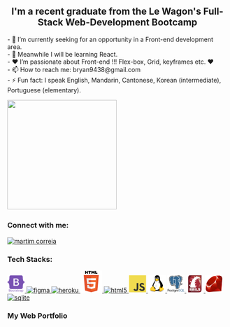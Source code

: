 <h2 align="center">I'm a recent graduate from the Le Wagon's Full-Stack Web-Development Bootcamp</h2>  

<p>
  - 🔭 I’m currently seeking for an opportunity in a Front-end development area. <br>
  - 🌱 Meanwhile I will be learning React.<br>
  - ❤️ I’m passionate about Front-end !!! Flex-box, Grid, keyframes etc. ❤️<br>
  - 📫 How to reach me: bryan9438@gmail.com<br>
  - ⚡ Fun fact: I speak English, Mandarin, Cantonese, Korean (intermediate), Portuguese (elementary).<br>
</p>

 <img src="https://www.icegif.com/wp-content/uploads/running-icegif-12.gif" width="250" height="250"/>
 
 <h3>
   Connect with me: <br>
 </h3>
 
<a href="https://www.linkedin.com/in/bryan-wong-a02648b4/" target="blank"><img align="center" src="https://raw.githubusercontent.com/rahuldkjain/github-profile-readme-generator/master/src/images/icons/Social/linked-in-alt.svg" alt="martim correia" height="20" width="20" /></a>


<h3>
  Tech Stacks: <br>
</h3>
  <a href="https://getbootstrap.com" target="_blank" rel="noreferrer"> 
    <img src="https://raw.githubusercontent.com/devicons/devicon/master/icons/bootstrap/bootstrap-plain-wordmark.svg" alt="bootstrap" width="40" height="40"/> 
  </a>
  
  <a href="https://www.figma.com/" target="_blank" rel="noreferrer"> 
    <img src="https://www.vectorlogo.zone/logos/figma/figma-icon.svg" alt="figma" width="40" height="40"/> 
  </a> 
  
  <a href="https://heroku.com" target="_blank" rel="noreferrer"> 
    <img src="https://www.vectorlogo.zone/logos/heroku/heroku-icon.svg" alt="heroku" width="40" height="40"/> 
  </a> 
  
  <a href="https://www.w3.org/html/" target="_blank" rel="noreferrer"> 
    <img src="https://raw.githubusercontent.com/devicons/devicon/master/icons/html5/html5-original-wordmark.svg" alt="html5" width="50" height="50"/> 
  </a> 
    
  <a href="https://www.w3schools.com/css/default.asp" target="_blank" rel="noreferrer"> 
    <img src="https://upload.wikimedia.org/wikipedia/commons/thumb/3/3d/CSS.3.svg/1200px-CSS.3.svg.png" alt="html5" width="40" height="50"/> 
  </a> 
  
  <a href="https://developer.mozilla.org/en-US/docs/Web/JavaScript" target="_blank" rel="noreferrer"> 
    <img src="https://raw.githubusercontent.com/devicons/devicon/master/icons/javascript/javascript-original.svg" alt="javascript" width="40" height="40"/> 
  </a>
    
  <a href="https://www.linux.org/" target="_blank" rel="noreferrer"> 
    <img src="https://raw.githubusercontent.com/devicons/devicon/master/icons/linux/linux-original.svg" alt="linux" width="40" height="40"/> 
  </a> 
    
  <a href="https://www.postgresql.org" target="_blank" rel="noreferrer"> 
    <img src="https://raw.githubusercontent.com/devicons/devicon/master/icons/postgresql/postgresql-original-wordmark.svg" alt="postgresql" width="40" height="40"/>     </a> 
    
  <a href="https://rubyonrails.org" target="_blank" rel="noreferrer"> 
    <img src="https://raw.githubusercontent.com/devicons/devicon/master/icons/rails/rails-original-wordmark.svg" alt="rails" width="40" height="40"/> 
  </a> 
      
  <a href="https://www.ruby-lang.org/en/" target="_blank" rel="noreferrer"> 
     <img src="https://raw.githubusercontent.com/devicons/devicon/master/icons/ruby/ruby-original.svg" alt="ruby" width="40" height="40"/> 
  </a> 
     
  <a href="https://www.sqlite.org/" target="_blank" rel="noreferrer">  
    <img src="https://www.vectorlogo.zone/logos/sqlite/sqlite-icon.svg" alt="sqlite" width="40" height="40"/> 
  </a> 

<h3>My Web Portfolio<h3/>
<a href="https://bw-profile.herokuapp.com/" target="_blank" rel="noreferrer">  

